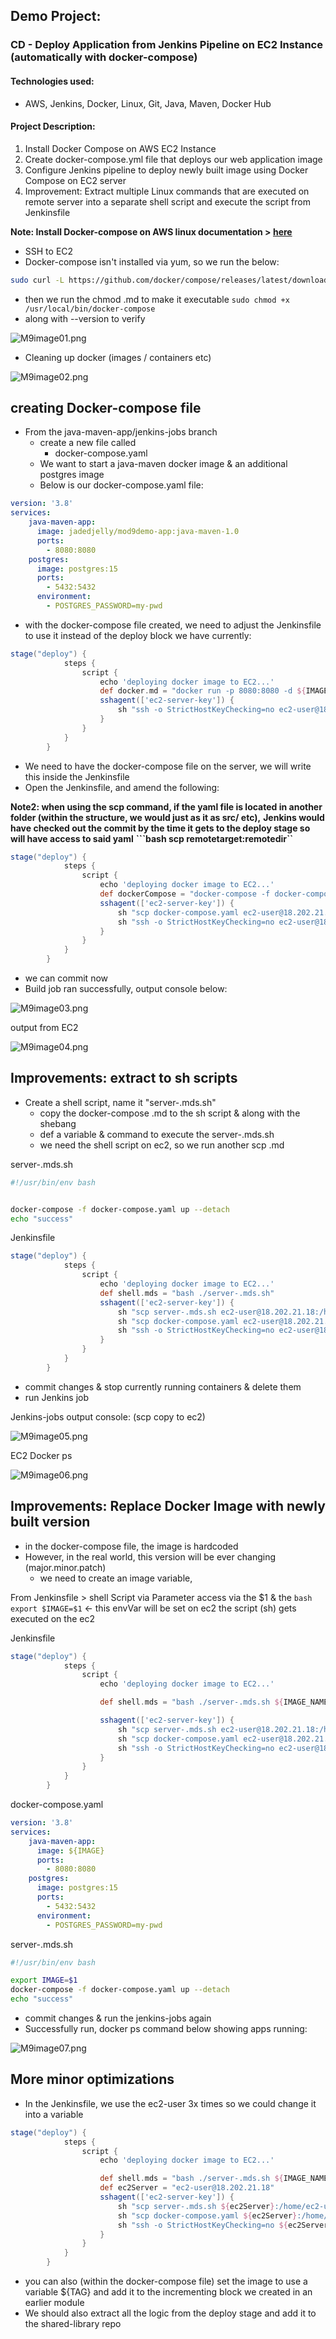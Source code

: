 ## Demo Project: 
### CD - Deploy Application from Jenkins Pipeline on EC2 Instance (automatically with docker-compose)

#### Technologies used:
- AWS, Jenkins, Docker, Linux, Git, Java, Maven, Docker Hub

#### Project Description:
1. Install Docker Compose on AWS EC2 Instance
2. Create docker-compose.yml file that deploys our web application image
3. Configure Jenkins pipeline to deploy newly built image using Docker Compose on EC2 server
4. Improvement: Extract multiple Linux commands that are executed on remote server into a separate shell script and execute the script from Jenkinsfile

**Note: Install Docker-compose on AWS linux documentation > [here](https://gist.github.com/npearce/6f3c7826c7499587f00957fee62f8ee9)**

- SSH to EC2
- Docker-compose isn't installed via yum, so we run the below:

```bash
sudo curl -L https://github.com/docker/compose/releases/latest/download/docker-compose-$(uname -s)-$(uname -m) -o /usr/local/bin/docker-compose
```

- then we run the chmod .md to make it executable ```sudo chmod +x /usr/local/bin/docker-compose```
- along with --version to verify

![M9image01.png](assets/M9image01.png)

- Cleaning up docker (images / containers etc)

![M9image02.png](assets/M9image02.png)

## creating Docker-compose file

- From the java-maven-app/jenkins-jobs branch
  - create a new file called
    - docker-compose.yaml
  - We want to start a java-maven docker image & an additional postgres image
  - Below is our docker-compose.yaml file:

```yaml
version: '3.8'
services:
    java-maven-app:
      image: jadedjelly/mod9demo-app:java-maven-1.0
      ports:
        - 8080:8080
    postgres:
      image: postgres:15
      ports:
        - 5432:5432
      environment:
        - POSTGRES_PASSWORD=my-pwd
```

- with the docker-compose file created, we need to adjust the Jenkinsfile to use it instead of the deploy block we have currently:

```groovy
stage("deploy") {
            steps {
                script {
                    echo 'deploying docker image to EC2...'
                    def docker.md = "docker run -p 8080:8080 -d ${IMAGE_NAME}"
                    sshagent(['ec2-server-key']) {
                        sh "ssh -o StrictHostKeyChecking=no ec2-user@18.202.21.18 ${docker.md}"
                    }
                }
            }
        }
```

- We need to have the docker-compose file on the server, we will write this inside the Jenkinsfile
- Open the Jenkinsfile, and amend the following:

**Note2: when using the scp command, if the yaml file is located in another folder (within the structure, we would just as it as src/ etc),**
**Jenkins would have checked out the commit by the time it gets to the deploy stage so will have access to said yaml**
**```bash scp <file> remotetarget:remotedir``**

```groovy
stage("deploy") {
            steps {
                script {
                    echo 'deploying docker image to EC2...'
                    def dockerCompose = "docker-compose -f docker-compose.yaml up --detach"
                    sshagent(['ec2-server-key']) {
                        sh "scp docker-compose.yaml ec2-user@18.202.21.18:/home/ec2-user"
                        sh "ssh -o StrictHostKeyChecking=no ec2-user@18.202.21.18 ${dockerCompose}"
                    }
                }
            }
        }
```

- we can commit now
- Build job ran successfully, output console below:

![M9image03.png](assets/M9image03.png)

output from EC2

![M9image04.png](assets/M9image04.png)

## Improvements: extract to sh scripts

- Create a shell script, name it "server-.mds.sh"
  - copy the docker-compose .md to the sh script & along with the shebang
  - def a variable & command to execute the server-.mds.sh
  - we need the shell script on ec2, so we run another scp .md

server-.mds.sh
```bash
#!/usr/bin/env bash


docker-compose -f docker-compose.yaml up --detach
echo "success"
```

Jenkinsfile
```groovy
stage("deploy") {
            steps {
                script {
                    echo 'deploying docker image to EC2...'
                    def shell.mds = "bash ./server-.mds.sh"
                    sshagent(['ec2-server-key']) {
                        sh "scp server-.mds.sh ec2-user@18.202.21.18:/home/ec2-user"
                        sh "scp docker-compose.yaml ec2-user@18.202.21.18:/home/ec2-user"
                        sh "ssh -o StrictHostKeyChecking=no ec2-user@18.202.21.18 ${shell.mds}"
                    }
                }
            }
        }
```

- commit changes & stop currently running containers & delete them
- run Jenkins job


Jenkins-jobs output console: (scp copy to ec2)

![M9image05.png](assets/M9image05.png)

EC2 Docker ps

![M9image06.png](assets/M9image06.png)

## Improvements: Replace Docker Image with newly built version

- in the docker-compose file, the image is hardcoded
- However, in the real world, this version will be ever changing (major.minor.patch)
  - we need to create an image variable, 
 
From Jenkinsfile > shell Script via Parameter access via the $1 & the ```bash export $IMAGE=$1``` <- this envVar will be set on ec2
the script (sh) gets executed on the ec2

Jenkinsfile
```groovy
stage("deploy") {
            steps {
                script {
                    echo 'deploying docker image to EC2...'

                    def shell.mds = "bash ./server-.mds.sh ${IMAGE_NAME}"

                    sshagent(['ec2-server-key']) {
                        sh "scp server-.mds.sh ec2-user@18.202.21.18:/home/ec2-user"
                        sh "scp docker-compose.yaml ec2-user@18.202.21.18:/home/ec2-user"
                        sh "ssh -o StrictHostKeyChecking=no ec2-user@18.202.21.18 ${shell.mds}"
                    }
                }
            }
        }
```

docker-compose.yaml
```yaml
version: '3.8'
services:
    java-maven-app:
      image: ${IMAGE}
      ports:
        - 8080:8080
    postgres:
      image: postgres:15
      ports:
        - 5432:5432
      environment:
        - POSTGRES_PASSWORD=my-pwd
```

server-.mds.sh
```bash
#!/usr/bin/env bash

export IMAGE=$1
docker-compose -f docker-compose.yaml up --detach
echo "success"
```

- commit changes & run the jenkins-jobs again
- Successfully run, docker ps command below showing apps running:

![M9image07.png](assets/M9image07.png)

## More minor optimizations

- In the Jenkinsfile, we use the ec2-user 3x times so we could change it into a variable 

```groovy
stage("deploy") {
            steps {
                script {
                    echo 'deploying docker image to EC2...'

                    def shell.mds = "bash ./server-.mds.sh ${IMAGE_NAME}"
                    def ec2Server = "ec2-user@18.202.21.18"
                    sshagent(['ec2-server-key']) {
                        sh "scp server-.mds.sh ${ec2Server}:/home/ec2-user"
                        sh "scp docker-compose.yaml ${ec2Server}:/home/ec2-user"
                        sh "ssh -o StrictHostKeyChecking=no ${ec2Server} ${shell.mds}"
                    }
                }
            }
        }
```

- you can also (within the docker-compose file) set the image to use a variable ${TAG} and add it to the incrementing block we created in an earlier module
- We should also extract all the logic from the deploy stage and add it to the shared-library repo

